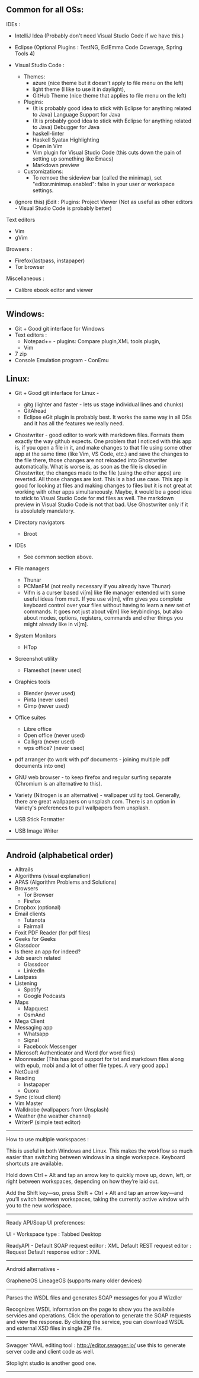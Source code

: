 Common for all OSs:
-------------------

IDEs : 

* IntelliJ Idea (Probably don't need Visual Studio Code if we have this.)
* Eclipse (Optional Plugins : TestNG, EclEmma Code Coverage, Spring Tools 4) 
* Visual Studio Code :
	* Themes: 
		* azure (nice theme but it doesn't apply to file menu on the left)
		* light theme (I like to use it in daylight),
		* GitHub Theme (nice theme that applies to file menu on the left)
	* Plugins: 
		* (It is probably good idea to stick with Eclipse for anything related to Java) Language Support for Java
		* (It is probably good idea to stick with Eclipse for anything related to Java) Debugger for Java
		* haskell-linter
		* Haskell Syatax Highlighting
		* Open in Vim
		* Vim plugin for Visual Studio Code (this cuts down the pain of setting up something like Emacs)
		* Markdown preview
	* Customizations:
		* To remove the sideview bar (called the minimap), set "editor.minimap.enabled": false in your user or workspace settings.

* (ignore this) jEdit : Plugins: Project Viewer (Not as useful as other editors - Visual Studio Code is probably better)

Text editors

* Vim
* gVim

Browsers : 

* Firefox(lastpass, instapaper)
* Tor browser

Miscellaneous : 

* Calibre ebook editor and viewer

-----------------------------------------------------------------------------------------

Windows:
-----------
* Git + Good git interface for Windows
* Text editors : 
	* Notepad++ - plugins: Compare plugin,XML tools plugin, 
	* Vim
* 7 zip
* Console Emulation program - ConEmu

Linux:
-----------
* Git + Good git interface for Linux - 
	* gitg (lighter and faster - lets us stage individual lines and chunks)
	* GitAhead
	* Eclipse eGit plugin is probably best. It works the same way in all OSs and it has all the features we really need.
				     
* Ghostwriter - good editor to work with markdown files. Formats them exactly the way github expects. One problem that I noticed with this app is, if you open a file in it, and make changes to that file using some other app at the same time (like Vim, VS Code, etc.) and save the changes to the file there, those changes are not reloaded into Ghostwriter automatically. What is worse is, as soon as the file is closed in Ghostwriter, the changes made to the file (using the other apps) are reverted. All those changes are lost. This is a bad use case. This app is good for looking at files and making changes to files but it is not great at working with other apps simultaneously. Maybe, it would be a good idea to stick to Visual Studio Code for md files as well. The markdown preview in Visual Studio Code is not that bad. Use Ghostwriter only if it is absolutely mandatory.

* Directory navigators
	* Broot
                 
* IDEs
	* See common section above.
       
* File managers
	* Thunar
	* PCManFM (not really necessary if you already have Thunar)
	* Vifm is a curser based vi[m] like file manager extended with some useful ideas from mutt. If you use vi[m], vifm gives you complete keyboard control over your files without having to learn a new set of commands. It goes not just about vi[m] like keybindings, but also about modes, options, registers, commands and other things you might already like in vi[m].
		
* System Monitors
	* HTop  

* Screenshot utility
	* Flameshot (never used)

* Graphics tools
	* Blender (never used)
	* Pinta (never used)
	* Gimp (never used)
		 
* Office suites
	* Libre office
	* Open office (never used)
	* Calligra (never used)
	* wps office? (never used)
		
* pdf arranger (to work with pdf documents - joining multiple pdf documents into one)

* GNU web browser - to keep firefox and regular surfing separate (Chromium is an alternative to this).
* Variety (Nitrogen is an alternative) - wallpaper utility tool. Generally, there are great wallpapers on unsplash.com. There is an option in Variety's preferences to pull wallpapers from unsplash.
* USB Stick Formatter
* USB Image Writer

-----------------------------------------------------------------------------------------

Android (alphabetical order)
-----------

* Alltrails
* Algorithms (visual explanation)
* APAS (Algorithm Problems and Solutions)
* Browsers
	* Tor Browser
	* Firefox
* Dropbox (optional)
* Email clients
	* Tutanota
	* Fairmail
* Foxit PDF Reader (for pdf files)
* Geeks for Geeks
* Glassdoor
* Is there an app for indeed?
* Job search related
	* Glassdoor
	* LinkedIn 
* Lastpass
* Listening
	* Spotify
	* Google Podcasts
* Maps
	* Mapquest
	* OsmAnd
* Mega Client
* Messaging app
	* Whatsapp
	* Signal
	* Facebook Messenger
* Microsoft Authenticator and Word (for word files)
* Moonreader (This has good support for txt and markdown files along with epub, mobi and a lot of other file types. A very good app.)
* NetGuard
* Reading
	* Instapaper
	* Quora	
* Sync (cloud client)
* Vim Master
* Walldrobe (wallpapers from Unsplash)
* Weather (the weather channel)
* WriterP (simple text editor)

-----------------------------------------------------------------------------------------
How to use multiple workspaces : 

This is useful in both Windows and Linux. This makes the workflow so much easier than switching between windows in a single workspace.
Keyboard shortcuts are available. 

Hold down Ctrl + Alt and tap an arrow key to 
quickly move up, down, left, or right between workspaces, 
depending on how they’re laid out. 

Add the Shift key—so, press Shift + Ctrl + Alt and 
tap an arrow key—and you’ll switch between workspaces, 
taking the currently active window with you to the new workspace.

-----------------------------------------------------------------------------------------
Ready API/Soap UI preferences:

UI - Workspace type : Tabbed Desktop

ReadyAPI - Default SOAP request editor : XML
           Default REST request editor : Request
           Default response editor : XML

-----------------------------------------------------------------------------------------
Android alternatives - 

GrapheneOS
LineageOS (supports many older devices)

-----------------------------------------------------------------------------------------
Parses the WSDL files and generates SOAP messages for you # Wizdler

Recognizes WSDL information on the page to show you the available services and operations. Click the operation to generate the SOAP requests and view the response. By clicking the service, you can download WSDL and external XSD files in single ZIP file.

-----------------------------------------------------------------------------------------
Swagger YAML  editing tool : http://editor.swagger.io/
use this to generate server code and client code as well.

Stoplight studio is another good one. 

-----------------------------------------------------------------------------------------
